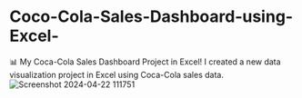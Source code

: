 # Coco-Cola-Sales-Dashboard-using-Excel-
📊 My Coca-Cola Sales Dashboard Project in Excel!  I created a new data visualization project in Excel using Coca-Cola sales data.
![Screenshot 2024-04-22 111751](https://github.com/ABILASHGITAC/Coco-Cola-Sales-Dashboard-using-Excel-/assets/165636973/c9719771-31e4-4f31-a89c-163f30d2e124)
